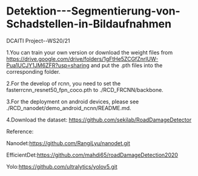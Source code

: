 # Detektion---Segmentierung-von-Schadstellen-in-Bildaufnahmen
DCAITI Project--WS20/21

1.You can train your own version or download the weight files from https://drive.google.com/drive/folders/1gFtHe5ZCGfZnrlUW-Pua1UCJY1JM6ZFR?usp=sharing
and put the .pth files into the corresponding folder.

2.For the develop of rcnn, you need to set the fasterrcnn_resnet50_fpn_coco.pth to ./RCD_FRCNN/backbone.

3.For the deployment on android devices, please see ./RCD_nanodet/demo_android_ncnn/README.md.

4.Download the dataset: https://github.com/sekilab/RoadDamageDetector

Reference:

Nanodet:https://github.com/RangiLyu/nanodet.git

EfficientDet:https://github.com/mahdi65/roadDamageDetection2020

Yolo:https://github.com/ultralytics/yolov5.git
